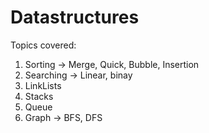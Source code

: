 # Datastructures

Topics covered:
1. Sorting -> Merge, Quick, Bubble, Insertion
2. Searching -> Linear, binay
3. LinkLists
4. Stacks
5. Queue
6. Graph -> BFS, DFS
